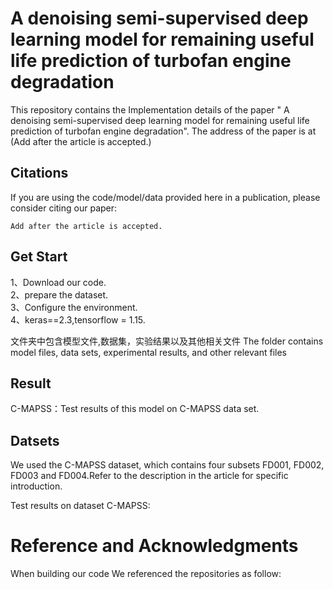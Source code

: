 #  A denoising semi-supervised deep learning model for remaining useful life prediction of turbofan engine degradation

This repository contains the Implementation details of the paper " A denoising semi-supervised deep learning model for remaining useful life prediction of turbofan engine degradation".
The address of the paper is at (Add after the article is accepted.)

## Citations
If you are using the code/model/data provided here in a publication, please consider citing our paper:
```
Add after the article is accepted.
```
## Get Start
1、Download our code.<br/>
2、prepare the dataset.<br/>
3、Configure the environment.<br/>
4、keras==2.3,tensorflow = 1.15.<br/>


文件夹中包含模型文件,数据集，实验结果以及其他相关文件
The folder contains model files, data sets, experimental results, and other relevant files


## Result
C-MAPSS：Test results of this model on C-MAPSS data set.<br/>


## Datsets
We used the C-MAPSS dataset, which contains four subsets FD001, FD002, FD003 and FD004.Refer to the description in the article for specific introduction.

Test results on dataset C-MAPSS:


</center>

# Reference and Acknowledgments
When building our code We referenced the repositories as follow:<br/>
